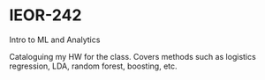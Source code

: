 # IEOR-242
Intro to ML and Analytics 


Cataloguing my HW for the class. Covers methods such as logistics regression, LDA, random forest, boosting, etc. 
